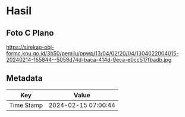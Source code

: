 # Hasil

## Foto C Plano

https://sirekap-obj-formc.kpu.go.id/3b50/pemilu/ppwp/13/04/02/20/04/1304022004015-20240214-155844--5058d74d-baca-414d-9eca-e0cc517fbadb.jpg


## Metadata

| Key        | Value               |
| ---------- | ------------------- |
| Time Stamp | 2024-02-15 07:00:44 |



